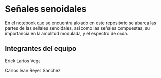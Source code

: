 # Señales senoidales

En el notebook que se encuentra alojado en este repositorio se abarca las partes de las señales senoidales, asi como las señales compuestas, su importancia en la amplitud modulada, y el espectro de onda.

## Integrantes del equipo
Erick Larios Vega

Carlos Ivan Reyes Sanchez
